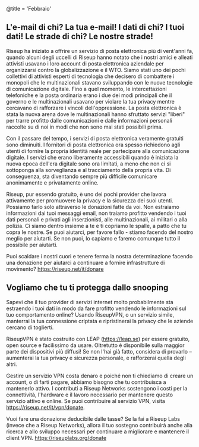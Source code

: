 @title = 'Febbraio'


L'e-mail di chi? La tua e-mail! I dati di chi? I tuoi dati! Le strade di chi? Le nostre strade!
-----------------------------------------------------------------------------------------------

Riseup ha iniziato a offrire un servizio di posta elettronica più di vent'anni fa, quando alcuni degli uccelli di Riseup hanno notato che i nostri amici e alleati attivisti usavano i loro account di posta elettronica aziendale per organizzarsi contro la globalizzazione e il WTO. Siamo stati uno dei pochi collettivi di attivisti esperti di tecnologia che decisero di combattere i monopoli che le multinazionali stavano sviluppando con le nuove tecnologie di comunicazione digitale. Fino a quel momento, le intercettazioni telefoniche e la posta ordinaria erano i due dei modi principali che il governo e le multinazionali usavano per violare la tua privacy mentre cercavano di rafforzare i vincoli dell'oppressione. La posta elettronica è stata la nuova arena dove le multinazionali hanno sfruttato servizi "liberi" per trarre profitto dalle comunicazioni e dalle informazioni personali raccolte su di noi in modi che non sono mai stati possibili prima.

Con il passare del tempo, i servizi di posta elettronica veramente gratuiti sono diminuiti. I fornitori di posta elettronica ora spesso richiedono agli utenti di fornire la propria identità reale per partecipare alla comunicazione digitale. I servizi che erano liberamente accessibili quando è iniziata la nuova epoca dell'era digitale sono ora limitati, a meno che non ci si sottoponga alla sorveglianza e al tracciamento della propria vita. Di conseguenza, sta diventando sempre più difficile comunicare anonimamente e privatamente online.

Riseup, pur essendo gratuito, è uno dei pochi provider che lavora attivamente per promuovere la privacy e la sicurezza dei suoi utenti. Possiamo farlo solo attraverso le donazioni fatte da voi. Non estraiamo informazioni dai tuoi messaggi email, non traiamo profitto vendendo i tuoi dati personali e privati agli inserzionisti, alle multinazionali, ai militari o alla polizia. Ci siamo dentro insieme a te e ti copriamo le spalle, a patto che tu copra le nostre. Se puoi aiutarci, per favore fallo - stiamo facendo del nostro meglio per aiutarti. Se non puoi, lo capiamo e faremo comunque tutto il possibile per aiutarti.

Puoi scaldare i nostri cuori e tenere ferma la nostra determinazione facendo una donazione per aiutarci a continuare a fornire infrastrutture di movimento? https://riseup.net/it/donare


Vogliamo che tu ti protegga dallo snooping
------------------------------------------

Sapevi che il tuo provider di servizi internet molto probabilmente sta estraendo i tuoi dati in modo da fare profitto vendendo le informazioni sul tuo comportamento online? Usando RiseupVPN, o un servizio simile, manterrai la tua connessione criptata e ripristinerai la privacy che le aziende cercano di toglierti.

RiseupVPN è stato costruito con LEAP (https://leap.se) per essere gratuito, open source e facilissimo da usare. Oltretutto è disponibile sulla maggior parte dei dispositivi più diffusi! Se non l'hai già fatto, considera di provarlo – aumenterai la tua privacy e sicurezza personale, e rafforzerai quella degli altri.

Gestire un servizio VPN costa denaro e poiché non ti chiediamo di creare un account, o di farti pagare, abbiamo bisogno che tu contribuisca a mantenerlo attivo. I contributi a Riseup Networks sostengono i costi per la connettività, l'hardware e il lavoro  necessario per mantenere questo servizio attivo e online. Se puoi contribuire al servizio VPN, visita https://riseup.net/it/vpn/donate.

Vuoi fare una donazione deducibile dalle tasse? Se la fai a Riseup Labs (invece che a Riseup Networks), allora il tuo sostegno contribuirà anche alla ricerca e allo sviluppo necessari per continuare a migliorare e mantenere il client VPN. https://riseuplabs.org/donate